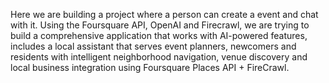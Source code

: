 Here we are building a project where a person can create a event and chat with it. Using the Foursquare API, OpenAI and Firecrawl, we are trying to build a comprehensive application that works with AI-powered features, includes a local assistant that serves event planners, newcomers and residents with intelligent neighborhood navigation, venue discovery and local business integration using Foursquare Places API + FireCrawl.
